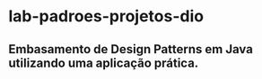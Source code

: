 # lab-padroes-projetos-dio

## Embasamento de Design Patterns em Java utilizando uma aplicação prática. 
